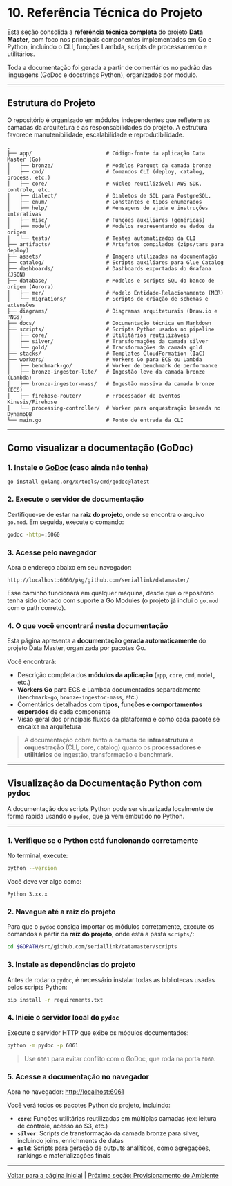 # 10. Referência Técnica do Projeto 

Esta seção consolida a **referência técnica completa** do projeto **Data Master**, com foco nos principais componentes implementados em Go e Python, incluindo o CLI, funções Lambda, scripts de processamento e utilitários.

Toda a documentação foi gerada a partir de comentários no padrão das linguagens (GoDoc e docstrings Python), organizados por módulo.

---

## Estrutura do Projeto

O repositório é organizado em módulos independentes que refletem as camadas da arquitetura e as responsabilidades do projeto. A estrutura favorece manutenibilidade, escalabilidade e reprodutibilidade.

```
.
├── app/                        # Código-fonte da aplicação Data Master (Go)
│   ├── bronze/                 # Modelos Parquet da camada bronze
│   ├── cmd/                    # Comandos CLI (deploy, catalog, process, etc.)
│   ├── core/                   # Núcleo reutilizável: AWS SDK, controle, etc.
│   ├── dialect/                # Dialetos de SQL para PostgreSQL.
│   ├── enum/                   # Constantes e tipos enumerados
│   ├── help/                   # Mensagens de ajuda e instruções interativas
│   ├── misc/                   # Funções auxiliares (genéricas)
│   ├── model/                  # Modelos representando os dados da origem 
│   └── tests/                  # Testes automatizados da CLI
├── artifacts/                  # Artefatos compilados (zips/tars para deploy)
├── assets/                     # Imagens utilizadas na documentação
├── catalog/                    # Scripts auxiliares para Glue Catalog
├── dashboards/                 # Dashboards exportadas do Grafana (JSON)
├── database/                   # Modelos e scripts SQL do banco de origem (Aurora)
│   ├── mer/                    # Modelo Entidade-Relacionamento (MER) 
│   └── migrations/             # Scripts de criação de schemas e extensões
├── diagrams/                   # Diagramas arquiteturais (Draw.io e PNGs)
├── docs/                       # Documentação técnica em Markdown
├── scripts/                    # Scripts Python usados no pipeline
│   ├── core/                   # Utilitários reutilizáveis
│   ├── silver/                 # Transformações da camada silver
│   └── gold/                   # Transformações da camada gold
├── stacks/                     # Templates CloudFormation (IaC)
├── workers/                    # Workers Go para ECS ou Lambda 
│   ├── benchmark-go/           # Worker de benchmark de performance
│   ├── bronze-ingestor-lite/   # Ingestão leve da camada bronze (Lambda)
│   ├── bronze-ingestor-mass/   # Ingestão massiva da camada bronze (ECS)
│   ├── firehose-router/        # Processador de eventos Kinesis/Firehose
│   └── processing-controller/  # Worker para orquestração baseada no DynamoDB
└── main.go                     # Ponto de entrada da CLI
```

---

## Como visualizar a documentação (GoDoc)

### 1. Instale o [GoDoc](https://go.dev/doc/comment) (caso ainda não tenha)

```
go install golang.org/x/tools/cmd/godoc@latest
````

### 2. Execute o servidor de documentação

Certifique-se de estar na **raiz do projeto**, onde se encontra o arquivo `go.mod`. Em seguida, execute o comando:

```bash
godoc -http=:6060
```

### 3. Acesse pelo navegador

Abra o endereço abaixo em seu navegador:

```
http://localhost:6060/pkg/github.com/seriallink/datamaster/
```

Esse caminho funcionará em qualquer máquina, desde que o repositório tenha sido clonado com suporte a Go Modules (o projeto já inclui o `go.mod` com o path correto).

### 4. O que você encontrará nesta documentação

Esta página apresenta a **documentação gerada automaticamente** do projeto Data Master, organizada por pacotes Go.

Você encontrará:

* Descrição completa dos **módulos da aplicação** (`app`, `core`, `cmd`, `model`, etc.)
* **Workers Go** para ECS e Lambda documentados separadamente (`benchmark-go`, `bronze-ingestor-mass`, etc.)
* Comentários detalhados com **tipos, funções e comportamentos esperados** de cada componente
* Visão geral dos principais fluxos da plataforma e como cada pacote se encaixa na arquitetura

> A documentação cobre tanto a camada de **infraestrutura e orquestração** (CLI, core, catalog) quanto os **processadores e utilitários** de ingestão, transformação e benchmark.

---

## Visualização da Documentação Python com `pydoc`

A documentação dos scripts Python pode ser visualizada localmente de forma rápida usando o `pydoc`, que já vem embutido no Python.

---

### 1. Verifique se o Python está funcionando corretamente

No terminal, execute:

```bash
python --version
```

Você deve ver algo como:

```
Python 3.xx.x
```

### 2. Navegue até a raiz do projeto

Para que o `pydoc` consiga importar os módulos corretamente, execute os comandos a partir da **raiz do projeto**, onde está a pasta `scripts/`:

```bash
cd $GOPATH/src/github.com/seriallink/datamaster/scripts
```

### 3. Instale as dependências do projeto

Antes de rodar o `pydoc`, é necessário instalar todas as bibliotecas usadas pelos scripts Python:

```bash
pip install -r requirements.txt
```

### 4. Inicie o servidor local do `pydoc`

Execute o servidor HTTP que exibe os módulos documentados:

```bash
python -m pydoc -p 6061
```

> Use `6061` para evitar conflito com o GoDoc, que roda na porta `6060`.

### 5. Acesse a documentação no navegador

Abra no navegador: [http://localhost:6061](http://localhost:6061)

Você verá todos os pacotes Python do projeto, incluindo:

* **`core`**: Funções utilitárias reutilizadas em múltiplas camadas (ex: leitura de controle, acesso ao S3, etc.)
* **`silver`**: Scripts de transformação da camada bronze para silver, incluindo joins, enrichments de datas
* **`gold`**: Scripts para geração de outputs analíticos, como agregações, rankings e materializações finais

---

[Voltar para a página inicial](../README.md#documentação) | [Próxima seção: Provisionamento do Ambiente](provisioning.md)